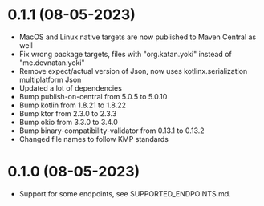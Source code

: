# 0.1.1 (08-05-2023)

* MacOS and Linux native targets are now published to Maven Central as well
* Fix wrong package targets, files with "org.katan.yoki" instead of "me.devnatan.yoki"
* Remove expect/actual version of Json, now uses kotlinx.serialization multiplatform Json
* Updated a lot of dependencies
* Bump publish-on-central from 5.0.5 to 5.0.10
* Bump kotlin from 1.8.21 to 1.8.22
* Bump ktor from 2.3.0 to 2.3.3
* Bump okio from 3.3.0 to 3.4.0
* Bump binary-compatibility-validator from 0.13.1 to 0.13.2
* Changed file names to follow KMP standards

# 0.1.0 (08-05-2023)

* Support for some endpoints, see SUPPORTED_ENDPOINTS.md.